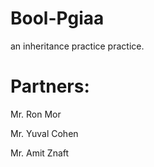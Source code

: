 # Bool-Pgiaa
an inheritance practice practice.

# Partners:
Mr. Ron Mor



Mr. Yuval Cohen     



Mr. Amit Znaft
